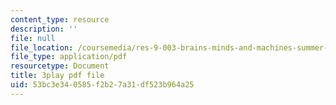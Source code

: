 ```yaml
---
content_type: resource
description: ''
file: null
file_location: /coursemedia/res-9-003-brains-minds-and-machines-summer-course-summer-2015/53bc3e340585f2b27a31df523b964a25_2304728.pdf
file_type: application/pdf
resourcetype: Document
title: 3play pdf file
uid: 53bc3e34-0585-f2b2-7a31-df523b964a25
---
```

